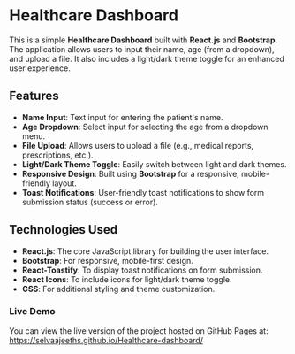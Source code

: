 # Healthcare Dashboard

This is a simple **Healthcare Dashboard** built with **React.js** and **Bootstrap**. The application allows users to input their name, age (from a dropdown), and upload a file. It also includes a light/dark theme toggle for an enhanced user experience. 

## Features

- **Name Input**: Text input for entering the patient's name.
- **Age Dropdown**: Select input for selecting the age from a dropdown menu.
- **File Upload**: Allows users to upload a file (e.g., medical reports, prescriptions, etc.).
- **Light/Dark Theme Toggle**: Easily switch between light and dark themes.
- **Responsive Design**: Built using **Bootstrap** for a responsive, mobile-friendly layout.
- **Toast Notifications**: User-friendly toast notifications to show form submission status (success or error).

## Technologies Used

- **React.js**: The core JavaScript library for building the user interface.
- **Bootstrap**: For responsive, mobile-first design.
- **React-Toastify**: To display toast notifications on form submission.
- **React Icons**: To include icons for light/dark theme toggle.
- **CSS**: For additional styling and theme customization.


### Live Demo
You can view the live version of the project hosted on GitHub Pages at:
https://selvaajeeths.github.io/Healthcare-dashboard/
